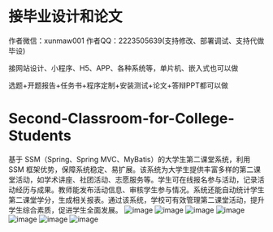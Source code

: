 # 接毕业设计和论文
作者微信：xunmaw001  作者QQ：2223505639(支持修改、部署调试、支持代做毕设)

接网站设计、小程序、H5、APP、各种系统等，单片机、嵌入式也可以做

选题+开题报告+任务书+程序定制+安装测试+论文+答辩PPT都可以做
# Second-Classroom-for-College-Students
基于 SSM（Spring、Spring MVC、MyBatis）的大学生第二课堂系统，利用 SSM 框架优势，保障系统稳定、易扩展。该系统为大学生提供丰富多样的第二课堂活动，如学术讲座、社团活动、志愿服务等。学生可在线报名参与活动，记录活动经历与成果。教师能发布活动信息、审核学生参与情况。系统还能自动统计学生第二课堂学分，生成相关报表。通过该系统，学校可有效管理第二课堂活动，提升学生综合素质，促进学生全面发展。 
![image](https://github.com/user-attachments/assets/fd18d128-308c-472b-a09a-27d3de81a047)
![image](https://github.com/user-attachments/assets/c57bfdac-51d4-47cd-a625-cfae8f1cf26e)
![image](https://github.com/user-attachments/assets/220636cd-ef23-4c00-aae0-efb7abf1524a)
![image](https://github.com/user-attachments/assets/b38f6eea-e643-4e43-8a00-7085e657c2ee)
![image](https://github.com/user-attachments/assets/0c386420-cf88-4f0a-a4fe-bbbe4b199401)
![image](https://github.com/user-attachments/assets/55c67616-2bbd-459f-99df-9ac23984b75d)
![image](https://github.com/user-attachments/assets/6efc6194-fb8b-4efc-8383-51ba75aa507c)
